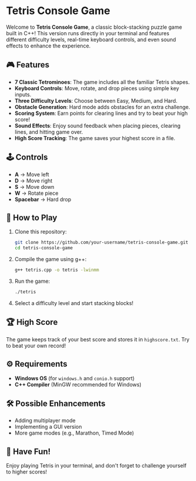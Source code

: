 # Tetris Console Game

Welcome to **Tetris Console Game**, a classic block-stacking puzzle game built in C++! This version runs directly in your terminal and features different difficulty levels, real-time keyboard controls, and even sound effects to enhance the experience.

## 🎮 Features
- **7 Classic Tetrominoes**: The game includes all the familiar Tetris shapes.
- **Keyboard Controls**: Move, rotate, and drop pieces using simple key inputs.
- **Three Difficulty Levels**: Choose between Easy, Medium, and Hard.
- **Obstacle Generation**: Hard mode adds obstacles for an extra challenge.
- **Scoring System**: Earn points for clearing lines and try to beat your high score!
- **Sound Effects**: Enjoy sound feedback when placing pieces, clearing lines, and hitting game over.
- **High Score Tracking**: The game saves your highest score in a file.

## 🕹️ Controls
- **A** → Move left
- **D** → Move right
- **S** → Move down
- **W** → Rotate piece
- **Spacebar** → Hard drop

## 🚀 How to Play
1. Clone this repository:
   ```sh
   git clone https://github.com/your-username/tetris-console-game.git
   cd tetris-console-game
   ```
2. Compile the game using g++:
   ```sh
   g++ tetris.cpp -o tetris -lwinmm
   ```
3. Run the game:
   ```sh
   ./tetris
   ```
4. Select a difficulty level and start stacking blocks!

## 🏆 High Score
The game keeps track of your best score and stores it in `highscore.txt`. Try to beat your own record!

## ⚙️ Requirements
- **Windows OS** (for `windows.h` and `conio.h` support)
- **C++ Compiler** (MinGW recommended for Windows)

## 🛠️ Possible Enhancements
- Adding multiplayer mode
- Implementing a GUI version
- More game modes (e.g., Marathon, Timed Mode)

## 🎉 Have Fun!
Enjoy playing Tetris in your terminal, and don't forget to challenge yourself to higher scores!


